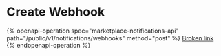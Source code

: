 # Create Webhook

{% openapi-operation spec="marketplace-notifications-api" path="/public/v1/notifications/webhooks" method="post" %}
[Broken link](broken-reference)
{% endopenapi-operation %}
